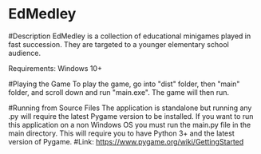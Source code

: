 # EdMedley

#Description
EdMedley is a collection of educational minigames played in fast succession. They are targeted to a younger elementary school audience.

Requirements: Windows 10+

#Playing the Game
To play the game, go into "dist" folder, then "main" folder, and scroll down and run "main.exe". The game will then run. 

#Running from Source Files
The application is standalone but running any .py will require the latest Pygame version to be installed. If you want to run this application on a non Windows OS you must run the main.py file in the main directory. This will require you to have Python 3+ and the latest version of Pygame.
#Link: https://www.pygame.org/wiki/GettingStarted

